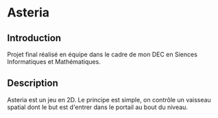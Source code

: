 # Asteria

## Introduction

Projet final réalisé en équipe dans le cadre de mon DEC en Siences Informatiques et Mathématiques.

## Description

Asteria est un jeu en 2D. Le principe est simple, on contrôle un vaisseau spatial dont le but est d'entrer dans le portail au bout du niveau. 

